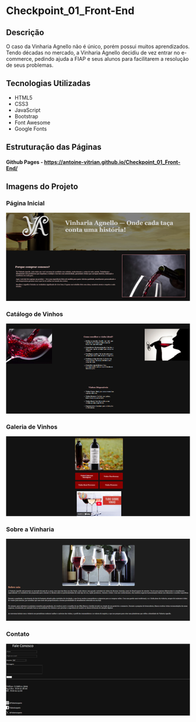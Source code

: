 # Checkpoint_01_Front-End

## Descrição

O caso da Vinharia Agnello não é único, porém possui muitos aprendizados.
Tendo décadas no mercado, a Vinharia Agnello decidiu de vez entrar no e-commerce,
pedindo ajuda a FIAP e seus alunos para facilitarem a resolução de seus problemas.

## Tecnologias Utilizadas

- HTML5
- CSS3
- JavaScript
- Bootstrap
- Font Awesome
- Google Fonts

## Estruturação das Páginas

#### Github Pages - https://antoine-vitrian.github.io/Checkpoint_01_Front-End/

## Imagens do Projeto

### Página Inicial
![Página inicial da Vinharia Agnello, apresentando o banner principal e menu de navegação](src/assets/imgs/readme1.png)

### Catálogo de Vinhos
![Página de catálogo com detalhes sobre os vinhos disponíveis, incluindo descrições e características](src/assets/imgs/readme2.png)

### Galeria de Vinhos
![Galeria visual dos vinhos selecionados, com imagens e informações destacadas](src/assets/imgs/readme3.png)

### Sobre a Vinharia
![Página institucional contando a história e tradição da Vinharia Agnello](src/assets/imgs/readme4.png)

### Contato
![Formulário de contato e informações para comunicação com a Vinharia Agnello](src/assets/imgs/readme5.png)
